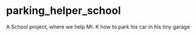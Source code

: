 # parking_helper_school
A School project, where we help Mr. K how to park his car in his tiny garage
